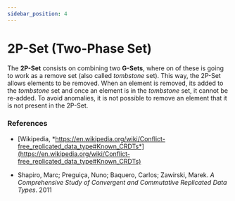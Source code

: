 ```yaml
---
sidebar_position: 4
---
```


# 2P-Set (Two-Phase Set)

The **2P-Set** consists on combining two **G-Sets**, where on of these is going to work as a remove set (also called *tombstone* set). This way, the 2P-Set allows elements to be removed. When an element is removed, its added to the *tombstone* set and once an element is in the *tombstone* set, it cannot be re-added. To avoid anomalies, it is not possible to remove an element that it is not present in the 2P-Set.

### References

- [Wikipedia, *https://en.wikipedia.org/wiki/Conflict-free_replicated_data_type#Known_CRDTs*](https://en.wikipedia.org/wiki/Conflict-free_replicated_data_type#Known_CRDTs)

- Shapiro, Marc; Preguiça, Nuno; Baquero, Carlos; Zawirski, Marek. *A Comprehensive Study of Convergent and Commutative Replicated Data Types*. 2011